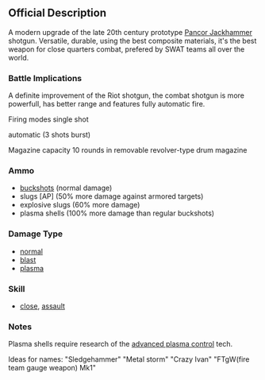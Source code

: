 ## Official Description

A modern upgrade of the late 20th century prototype [Pancor
Jackhammer](http://en.wikipedia.org/wiki/Pancor_Jackhammer) shotgun.
Versatile, durable, using the best composite materials, it's the best
weapon for close quarters combat, prefered by SWAT teams all over the
world.

### Battle Implications

A definite improvement of the Riot shotgun, the combat shotgun is more
powerfull, has better range and features fully automatic fire.

Firing modes
single shot

automatic (3 shots burst)

Magazine capacity
10 rounds in removable revolver-type drum magazine

### Ammo

- [buckshots](Equipment/Ammunition/Flechette_Shells "wikilink") (normal
  damage)
- slugs \[AP\] (50% more damage against armored targets)
- explosive slugs (60% more damage)
- plasma shells (100% more damage than regular buckshots)

### Damage Type

- [normal](Damage/normal "wikilink")
- [blast](Damage/blast "wikilink")
- [plasma](Damage/plasma "wikilink")

### Skill

- [close](Skills/close "wikilink"), [assault](Skills/assault "wikilink")

### Notes

Plasma shells require research of the [advanced plasma
control](Research/Advanced_Plasma_Control "wikilink") tech.

Ideas for names: "Sledgehammer" "Metal storm" "Crazy Ivan" "FTgW(fire
team gauge weapon) Mk1"